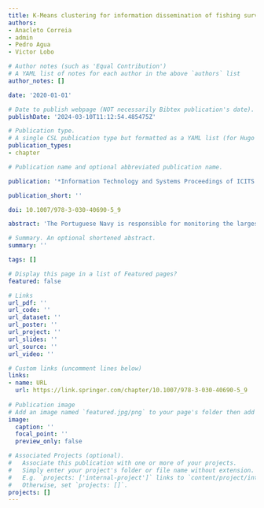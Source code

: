 ```yaml
---
title: K-Means clustering for information dissemination of fishing surveillance
authors:
- Anacleto Correia
- admin
- Pedro Agua
- Victor Lobo

# Author notes (such as 'Equal Contribution')
# A YAML list of notes for each author in the above `authors` list
author_notes: []

date: '2020-01-01'

# Date to publish webpage (NOT necessarily Bibtex publication's date).
publishDate: '2024-03-10T11:12:54.485475Z'

# Publication type.
# A single CSL publication type but formatted as a YAML list (for Hugo requirements).
publication_types:
- chapter

# Publication name and optional abbreviated publication name.

publication: '*Information Technology and Systems Proceedings of ICITS 2020*'

publication_short: ''

doi: 10.1007/978-3-030-40690-5_9

abstract: 'The Portuguese Navy is responsible for monitoring the largest Exclusive Economic Zone in Europe. The most captured species in this area are Scomber colias and Trachurus trachurus, commonly called Mackerel and Horse Mackerel, respectively. One of the Navy’s missions is pursuing actions of fishing surveillance to verify the compliance of proceedings with the species’ fishing activity regulation. This monitoring actions originate data that represents a sample of the fishing activity in the area. The collected data, analysed with adequate data mining techniques, makes it possible to extract useful information to better understand the fishing activity related to Mackerel and Horse Mackerel, even if the full data set cannot be disclosed. With this in mind the authors used a non-supervised learning technique, the K-Means algorithm, which grouped data in clusters by its similarity and made a summarized description of each cluster with the purpose of releasing a general overview of such records. The information obtained from the clusters led the authors to deepen the study by performing a comparison of the monthly average quantity recorded per vessel for the two species in order to infer about the relation between captured quantity Mackerel and Horse Mackerel over time.'

# Summary. An optional shortened abstract.
summary: ''

tags: []

# Display this page in a list of Featured pages?
featured: false

# Links
url_pdf: ''
url_code: ''
url_dataset: ''
url_poster: ''
url_project: ''
url_slides: ''
url_source: ''
url_video: ''

# Custom links (uncomment lines below)
links:
- name: URL
  url: https://link.springer.com/chapter/10.1007/978-3-030-40690-5_9
  
# Publication image
# Add an image named `featured.jpg/png` to your page's folder then add a caption below.
image:
  caption: ''
  focal_point: ''
  preview_only: false

# Associated Projects (optional).
#   Associate this publication with one or more of your projects.
#   Simply enter your project's folder or file name without extension.
#   E.g. `projects: ['internal-project']` links to `content/project/internal-project/index.md`.
#   Otherwise, set `projects: []`.
projects: []
---
```


